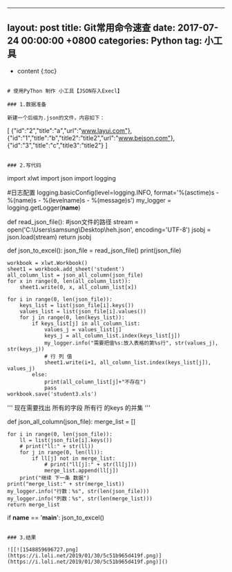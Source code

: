 
---
layout: post
title:  Git常用命令速查
date:   2017-07-24 00:00:00 +0800
categories: Python
tag: 小工具
---

* content
{:toc}
```

# 使用PyThon 制作 小工具【JSON存入Execl】

### 1.数据准备

新建一个后缀为.json的文件，内容如下：

```
[
	{"id":"2","title":"a","url":"www.layui.com"},
	{"id":"1","title":"b","title2":"title2","url":"www.bejson.com"},
	{"id":"3","title":"c","title3":"title2"}
]
```

### 2.写代码

```
import xlwt
import json
import logging

#日志配置
logging.basicConfig(level=logging.INFO, format='%(asctime)s - %(name)s - %(levelname)s - %(message)s')
my_logger = logging.getLogger(__name__)


def read_json_file():
	#json文件的路径
    stream = open('C:\\Users\\samsung\\Desktop\\heh.json', encoding='UTF-8')
    jsobj = json.load(stream)
    return jsobj


def json_to_excel():
    json_file = read_json_file()
    print(json_file)

    workbook = xlwt.Workbook()
    sheet1 = workbook.add_sheet('student')
    all_column_list = json_all_column(json_file)
    for x in range(0, len(all_column_list)):
        sheet1.write(0, x, all_column_list[x])

    for i in range(0, len(json_file)):
        keys_list = list(json_file[i].keys())
        values_list = list(json_file[i].values())
        for j in range(0, len(keys_list)):
            if keys_list[j] in all_column_list:
                values_j = values_list[j]
                keys_j = all_column_list.index(keys_list[j])
                my_logger.info("需要把值%s:放入表格的第%s行", str(values_j), str(keys_j))
                # 行 列 值
                sheet1.write(i+1, all_column_list.index(keys_list[j]), values_j)
            else:
                print(all_column_list[j]+"不存在")
                pass
    workbook.save('student3.xls')


'''
        现在需要找出 所有的字段
        所有行 的keys 的并集
'''


def json_all_column(json_file):
    merge_list = []

    for i in range(0, len(json_file)):
        ll = list(json_file[i].keys())
        # print("ll:" + str(ll))
        for j in range(0, len(ll)):
            if ll[j] not in merge_list:
                # print("ll[j]:" + str(ll[j]))
                merge_list.append(ll[j])
        print("继续 下一条 数据")
    print("merge_list:" + str(merge_list))
    my_logger.info("行数：%s", str(len(json_file)))
    my_logger.info("列数：%s", str(len(merge_list)))
    return merge_list


if __name__ == '__main__':
    json_to_excel()

```

### 3.结果

![[![1548859696727.png](https://i.loli.net/2019/01/30/5c51b965d419f.png)](https://i.loli.net/2019/01/30/5c51b965d419f.png)]()

